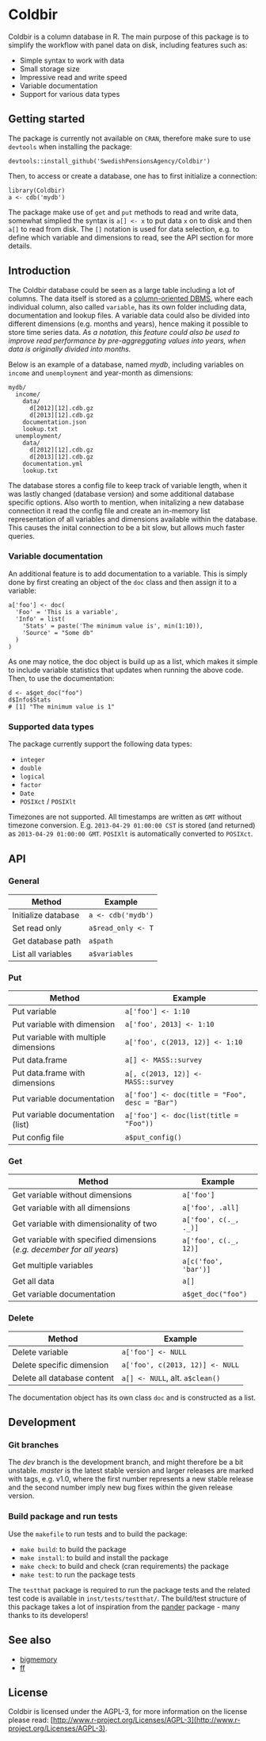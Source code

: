 # Coldbir

Coldbir is a column database in R. The main purpose of this package is to simplify the workflow with panel data on disk, including features such as:

- Simple syntax to work with data
- Small storage size
- Impressive read and write speed
- Variable documentation
- Support for various data types

## Getting started

The package is currently not available on `CRAN`, therefore make sure to use `devtools` when installing the package:

    devtools::install_github('SwedishPensionsAgency/Coldbir')

Then, to access or create a database, one has to first initialize a connection:

    library(Coldbir)
    a <- cdb('mydb')
    
The package make use of `get` and `put` methods to read and write data, somewhat simplied the syntax is `a[] <- x` to put data `x` on to disk and then `a[]` to read from disk. The `[]` notation is used for data selection, e.g. to define which variable and dimensions to read, see the API section for more details.

## Introduction

The Coldbir database could be seen as a large table including a lot of columns. The data itself is stored as a [column-oriented DBMS](http://en.wikipedia.org/wiki/Column-oriented_DBMS), where each individual column, also called `variable`, has its own folder including data, documentation and lookup files. A variable data could also be divided into different dimensions (e.g. months and years), hence making it possible to store time series data. *As a notation, this feature could also be used to improve read performance by pre-aggreggating values into years, when data is originally divided into months.*

Below is an example of a database, named *mydb*, including variables on `income` and `unemployment` and year-month as dimensions:

    mydb/
      income/
        data/
          d[2012][12].cdb.gz
          d[2013][12].cdb.gz
        documentation.json
        lookup.txt
      unemployment/
        data/
          d[2012][12].cdb.gz
          d[2013][12].cdb.gz
        documentation.yml
        lookup.txt

The database stores a config file to keep track of variable length, when it was lastly changed (database version) and some additional database specific options. Also worth to mention, when initalizing a new database connection it read the config file and create an in-memory list representation of all variables and dimensions available within the database. This causes the inital connection to be a bit slow, but allows much faster queries.

### Variable documentation

An additional feature is to add documentation to a variable. This is simply done by first creating an object of the `doc` class and then assign it to a variable:

    a['foo'] <- doc(
      'Foo' = 'This is a variable', 
      'Info' = list(
        'Stats' = paste('The minimum value is', min(1:10)),
        'Source' = "Some db"
      )
    )

As one may notice, the doc object is build up as a list, which makes it simple to include variable statistics that updates when running the above code. Then, to use the documentation:

    d <- a$get_doc("foo")
    d$Info$Stats
    # [1] "The minimum value is 1"

### Supported data types

The package currently support the following data types:

- `integer`
- `double`
- `logical`
- `factor`
- `Date`
- `POSIXct` / `POSIXlt`

Timezones are not supported. All timestamps are written as `GMT` without timezone conversion. E.g. `2013-04-29 01:00:00 CST` is stored (and returned) as `2013-04-29 01:00:00 GMT`. `POSIXlt` is automatically converted to `POSIXct`.

## API

### General

Method                                  | Example
--------------------------------------- | -------------
Initialize database                     | `a <- cdb('mydb')`
Set read only                           | `a$read_only <- T`
Get database path                       | `a$path`
List all variables                      | `a$variables`

### Put

Method                                  | Example
--------------------------------------- | -------------
Put variable                            | `a['foo'] <- 1:10`
Put variable with dimension             | `a['foo', 2013] <- 1:10`
Put variable with multiple dimensions   | `a['foo', c(2013, 12)] <- 1:10`
Put data.frame                          | `a[] <- MASS::survey`
Put data.frame with dimensions          | `a[, c(2013, 12)] <- MASS::survey`
Put variable documentation              | `a['foo'] <- doc(title = "Foo", desc = "Bar")`
Put variable documentation (list)       | `a['foo'] <- doc(list(title = "Foo"))`
Put config file                         | `a$put_config()`

### Get

Method                                  | Example
--------------------------------------- | -------------
Get variable without dimensions         | `a['foo']`
Get variable with all dimensions        | `a['foo', .all]`
Get variable with dimensionality of two | `a['foo', c(._, ._)]`
Get variable with specified dimensions (*e.g. december for all years*) | `a['foo', c(._, 12)]`
Get multiple variables                  | `a[c('foo', 'bar')]`
Get all data                            | `a[]`
Get variable documentation              | `a$get_doc("foo")`

### Delete

Method                                  | Example
--------------------------------------- | -------------
Delete variable                         | `a['foo'] <- NULL`
Delete specific dimension               | `a['foo', c(2013, 12)] <- NULL`
Delete all database content             | `a[] <- NULL`, alt. `a$clean()`

The documentation object has its own class `doc` and is constructed as a list.

## Development

### Git branches

The *dev* branch is the development branch, and might therefore be a bit unstable. *master* is the latest stable version and larger releases are marked with tags, e.g. v1.0, where the first number represents a new stable release and the second number imply new bug fixes within the given release version.

### Build package and run tests

Use the `makefile` to run tests and to build the package:

- `make build`: to build the package
- `make install`: to build and install the package
- `make check`: to build and check (cran requirements) the package
- `make test`: to run the package tests

The `testthat` package is required to run the package tests and the related test code is available in `inst/tests/testthat/`. The build/test structure of this package takes a lot of inspiration from the [pander](https://github.com/Rapporter/pander) package - many thanks to its developers!

## See also

- [bigmemory](http://www.bigmemory.org/)
- [ff](http://ff.r-forge.r-project.org/)

## License

Coldbir is licensed under the AGPL-3, for more information on the license please read: [http://www.r-project.org/Licenses/AGPL-3](http://www.r-project.org/Licenses/AGPL-3).
